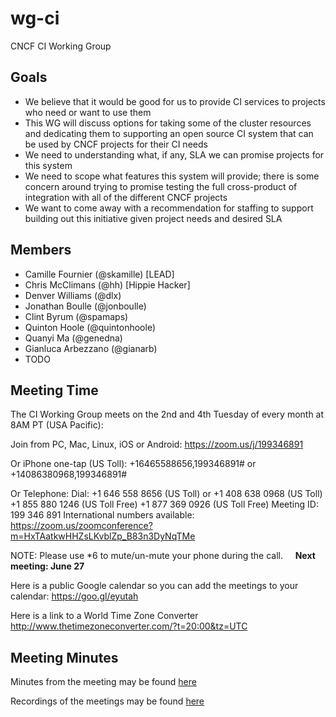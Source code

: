 # wg-ci

CNCF CI Working Group

## Goals

* We believe that it would be good for us to provide CI services to projects who need or want to use them
* This WG will discuss options for taking some of the cluster resources and dedicating them to supporting an open source CI system that can be used by CNCF projects for their CI needs
* We need to understanding what, if any, SLA we can promise projects for this system
* We need to scope what features this system will provide; there is some concern around trying to promise testing the full cross-product of integration with all of the different CNCF projects 
* We want to come away with a recommendation for staffing to support building out this initiative given project needs and desired SLA

## Members

* Camille Fournier (@skamille) [LEAD]
* Chris McClimans (@hh) [Hippie Hacker]
* Denver Williams (@dlx)
* Jonathan Boulle (@jonboulle)
* Clint Byrum (@spamaps)
* Quinton Hoole (@quintonhoole)
* Quanyi Ma (@genedna)
* Gianluca Arbezzano (@gianarb)
* TODO

## Meeting Time

The CI Working Group meets on the 2nd and 4th Tuesday of every month at 8AM PT (USA Pacific):

Join from PC, Mac, Linux, iOS or Android: https://zoom.us/j/199346891

Or iPhone one-tap (US Toll):  +16465588656,199346891# or +14086380968,199346891#

Or Telephone:
    Dial: +1 646 558 8656 (US Toll) or +1 408 638 0968 (US Toll)
    +1 855 880 1246 (US Toll Free)
    +1 877 369 0926 (US Toll Free)
    Meeting ID: 199 346 891
    International numbers available: https://zoom.us/zoomconference?m=HxTAatkwHHZsLKvblZp_B83n3DyNqTMe
    
NOTE: Please use *6 to mute/un-mute your phone during the call.
    
**Next meeting: June 27**
    
Here is a public Google calendar so you can add the meetings to your calendar: https://goo.gl/eyutah

Here is a link to a World Time Zone Converter http://www.thetimezoneconverter.com/?t=20:00&tz=UTC

## Meeting Minutes

Minutes from the meeting may be found [here](https://docs.google.com/document/d/1GJO5lyIC2FX7iB7fASxdaVp3xYYyix0W5sIanHUxjNg/edit)

Recordings of the meetings may be found [here](https://www.youtube.com/channel/UCvqbFHwN-nwalWPjPUKpvTA)
